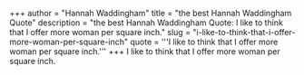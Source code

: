 +++
author = "Hannah Waddingham"
title = "the best Hannah Waddingham Quote"
description = "the best Hannah Waddingham Quote: I like to think that I offer more woman per square inch."
slug = "i-like-to-think-that-i-offer-more-woman-per-square-inch"
quote = '''I like to think that I offer more woman per square inch.'''
+++
I like to think that I offer more woman per square inch.
